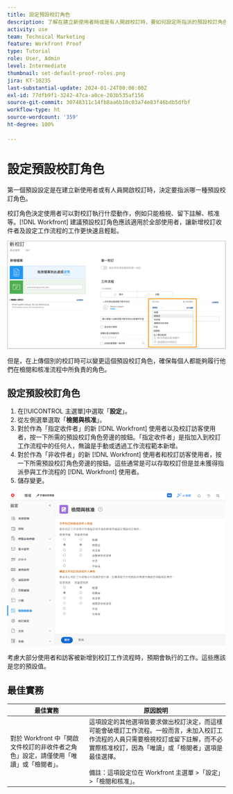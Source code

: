 ```yaml
---
title: 設定預設校訂角色
description: 了解在建立新使用者時或是有人開啟校訂時，要如何設定所指派的預設校訂角色。
activity: use
team: Technical Marketing
feature: Workfront Proof
type: Tutorial
role: User, Admin
level: Intermediate
thumbnail: set-default-proof-roles.png
jira: KT-10235
last-substantial-update: 2024-01-24T00:00:00Z
exl-id: 77dfb9f1-3242-47ca-a0ce-203b535af156
source-git-commit: 30748311c14fb8aa6b10c03a74e83f46bdb5dfbf
workflow-type: ht
source-wordcount: '359'
ht-degree: 100%

---
```


# 設定預設校訂角色



第一個預設設定是在建立新使用者或有人員開啟校訂時，決定要指派哪一種預設校訂角色。

校訂角色決定使用者可以對校訂執行什麼動作，例如只能檢視、留下註解、核准等。[!DNL Workfront] 建議預設校訂角色應該適用於全部使用者，讓新增校訂收件者及設定工作流程的工作更快速且輕鬆。

![上傳校訂時可以選取校訂角色](assets/proof-system-setups-proof-role-example.png)

但是，在上傳個別的校訂時可以變更這個預設校訂角色，確保每個人都能夠履行他們在檢閱和核准流程中所負責的角色。


## 設定預設校訂角色

1. 在[!UICONTROL 主選單]中選取「**設定**」。
1. 從左側選單選取「**檢閱與核准**」。
1. 對於作為「指定收件者」的新 [!DNL Workfront] 使用者以及校訂訪客使用者，按一下所需的預設校訂角色旁邊的按鈕。「指定收件者」是指加入到校訂工作流程中的任何人，無論是手動或透過工作流程範本新增。
1. 對於作為「非收件者」的新 [!DNL Workfront] 使用者和校訂訪客使用者，按一下所需預設校訂角色旁邊的按鈕。這些通常是可以存取校訂但是並未獲得指派參與工作流程的 [!DNL Workfront] 使用者。
1. 儲存變更。

![Workfront 中的檢閱與核准設定](assets/proof-system-setups-workfront-defaults.png)

考慮大部分使用者和訪客被新增到校訂工作流程時，預期會執行的工作。這些應該是您的預設值。

## 最佳實務

| 最佳實務 | 原因說明 |
|---|---|
| 對於 Workfront 中「開啟文件校訂的非收件者之角色」設定，請僅使用「唯讀」或「檢閱者」。 | 這項設定的其他選項皆要求做出校訂決定，而這樣可能會破壞訂工作流程。一般而言，未加入校訂工作流程的人員只需要檢視校訂或留下註解，而不必實際核准校訂，因為「唯讀」或「檢閱者」選項是最佳選擇。 <br> <br>備註：這項設定位在 Workfront 主選單 >「設定」>「檢閱和核准」。 |

